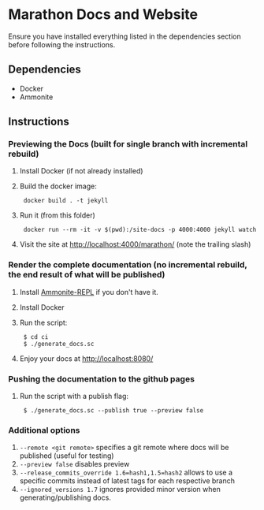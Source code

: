 # Marathon Docs and Website

Ensure you have installed everything listed in the dependencies section before
following the instructions.

## Dependencies

* Docker
* Ammonite

## Instructions

### Previewing the Docs (built for single branch with incremental rebuild)

1. Install Docker (if not already installed)

2. Build the docker image:

        docker build . -t jekyll

3. Run it (from this folder)

        docker run --rm -it -v $(pwd):/site-docs -p 4000:4000 jekyll watch

4. Visit the site at [http://localhost:4000/marathon/](http://localhost:4000/marathon/) (note the trailing slash)

###  Render the complete documentation (no incremental rebuild, the end result of what will be published)

1. Install [Ammonite-REPL](http://ammonite.io/#Ammonite-REPL) if you don't have it.

2. Install Docker

3. Run the script:

        $ cd ci
        $ ./generate_docs.sc

4. Enjoy your docs at
   [http://localhost:8080/](http://localhost:8080/)

### Pushing the documentation to the github pages

1. Run the script with a publish flag:

        $ ./generate_docs.sc --publish true --preview false
        
### Additional options

1. `--remote <git remote>` specifies a git remote where docs will be published (useful for testing)
2. `--preview false` disables preview
3. `--release_commits_override 1.6=hash1,1.5=hash2` allows to use a specific commits instead of latest tags for each respective branch
4. `--ignored_versions 1.7` ignores provided minor version when generating/publishing docs.